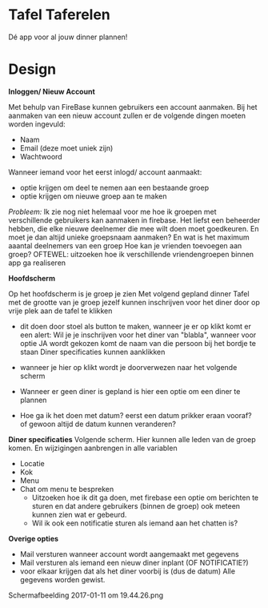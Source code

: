 # Tafel Taferelen 
Dé app voor al jouw dinner plannen! 

# Design 

**Inloggen/ Nieuw Account** 

Met behulp van FireBase kunnen gebruikers een account aanmaken. 
Bij het aanmaken van een nieuw account zullen er de volgende dingen moeten worden ingevuld: 
- Naam
- Email (deze moet uniek zijn) 
- Wachtwoord 

Wanneer iemand voor het eerst inlogd/ account aanmaakt: 
- optie krijgen om deel te nemen aan een bestaande groep 
- optie krijgen om nieuwe groep aan te maken 

*Probleem:*
Ik zie nog niet helemaal voor me hoe ik groepen met verschillende gebruikers kan aanmaken in firebase. Het liefst een beheerder hebben, 
die elke nieuwe deelnemer die mee wilt doen moet goedkeuren. 
En moet je dan altijd unieke groepsnaam aanmaken? 
En wat is het maximum aaantal deelnemers van een groep 
Hoe kan je vrienden toevoegen aan groep? 
OFTEWEL: uitzoeken hoe ik verschillende vriendengroepen binnen app ga realiseren 

**Hoofdscherm**

Op het hoofdscherm is je groep je zien 
Met volgend gepland dinner 
Tafel met de grootte van je groep 
jezelf kunnen inschrijven voor het diner door op vrije plek aan de tafel te klikken 
- dit doen door stoel als button te maken, wanneer je er op klikt komt er een alert: Wil je je inschrijven voor het diner van "blabla", wanneer voor optie JA wordt gekozen komt de naam van die persoon bij het bordje te staan
Diner specificaties kunnen aanklikken 
- wanneer je hier op klikt wordt je doorverwezen naar het volgende scherm 

- Wanneer er geen diner is gepland is hier een optie om een diner te plannen 
- Hoe ga ik het doen met datum? eerst een datum prikker eraan vooraf? of gewoon altijd de datum kunnen veranderen? 

**Diner specificaties**
Volgende scherm. 
Hier kunnen alle leden van de groep komen. En wijzigingen aanbrengen in alle variablen

- Locatie 
- Kok 
- Menu 
- Chat om menu te bespreken 
  * Uitzoeken hoe ik dit ga doen, met firebase een optie om berichten te sturen en dat andere gebruikers (binnen de groep) ook meteen kunnen zien wat er gebeurd. 
  * Wil ik ook een notificatie sturen als iemand aan het chatten is? 

**Overige opties**
- Mail versturen wanneer account wordt aangemaakt met gegevens 
- Mail versturen als iemand een nieuw diner inplant (OF NOTIFICATIE?)
- voor elkaar krijgen dat als het diner voorbij is (dus de datum) Alle gegevens worden gewist.

Schermafbeelding 2017-01-11 om 19.44.26.png

